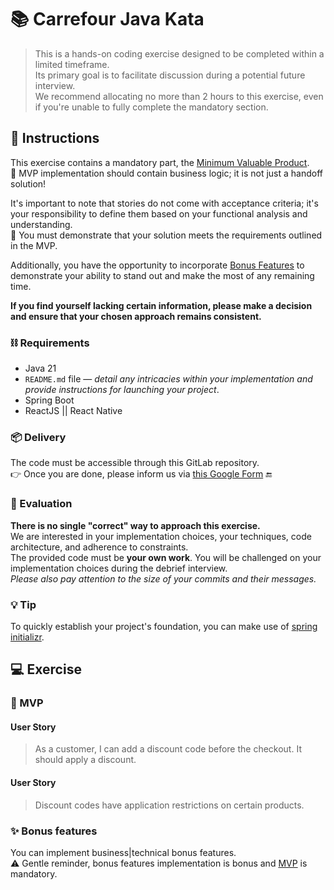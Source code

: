 # 📚 Carrefour Java Kata

> This is a hands-on coding exercise designed to be completed within a limited timeframe.\
> Its primary goal is to facilitate discussion during a potential future interview.\
> We recommend allocating no more than 2 hours to this exercise, even if you're unable to fully complete the mandatory section.

## 📄 Instructions

This exercise contains a mandatory part, the [Minimum Valuable Product](#-mvp).\
🚨 MVP implementation should contain business logic; it is not just a handoff solution!

It's important to note that stories do not come with acceptance criteria; it's your responsibility to define them based on your functional analysis and understanding.\
🚨 You must demonstrate that your solution meets the requirements outlined in the MVP.

Additionally, you have the opportunity to incorporate [Bonus Features](#-bonus-features) to demonstrate your ability to stand out and make the most of any remaining time.

**If you find yourself lacking certain information, please make a decision and ensure that your chosen approach remains consistent.**

### ⛓️ Requirements

- Java 21
- `README.md` file — _detail any intricacies within your implementation and provide instructions for launching your project_.
- Spring Boot
- ReactJS || React Native

### 📦 Delivery

The code must be accessible through this GitLab repository.\
👉 Once you are done, please inform us via [this Google Form](https://docs.google.com/forms/d/e/1FAIpQLSfg6oj8H2ie4GHHohisyeyNTXC8dm7BlbNf83kG4w3sOLEFLQ/viewform?usp=pp_url&entry.1473061203=moad.faouzi@gmail.com&entry.1365152005=SF-0413-BT01) 🔚

### 📝 Evaluation

**There is no single "correct" way to approach this exercise.**\
We are interested in your implementation choices, your techniques, code architecture, and adherence to constraints.\
The provided code must be **your own work**. You will be challenged on your implementation choices during the debrief interview.\
_Please also pay attention to the size of your commits and their messages._

### 💡 Tip

To quickly establish your project's foundation, you can make use of [spring initializr](https://start.spring.io/).

## 💻 Exercise

### 🚨 MVP

#### User Story

> As a customer, I can add a discount code before the checkout. It should apply a discount.

#### User Story

> Discount codes have application restrictions on certain products.

### ✨ Bonus features

You can implement business|technical bonus features.\
⚠️ Gentle reminder, bonus features implementation is bonus and [MVP](#-mvp) is mandatory.
